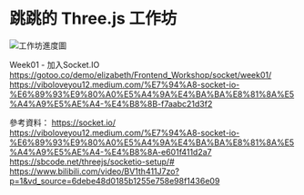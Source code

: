 #  跳跳的 Three.js 工作坊

![工作坊進度圖](workshop.jpg)

Week01 - 加入Socket.IO <br>
https://gotoo.co/demo/elizabeth/Frontend_Workshop/socket/week01/ <br>
https://viboloveyou12.medium.com/%E7%94%A8-socket-io-%E6%89%93%E9%80%A0%E5%A4%9A%E4%BA%BA%E8%81%8A%E5%A4%A9%E5%AE%A4-%E4%B8%8B-f7aabc21d3f2 <br>


參考資料：
https://socket.io/ <br>
https://viboloveyou12.medium.com/%E7%94%A8-socket-io-%E6%89%93%E9%80%A0%E5%A4%9A%E4%BA%BA%E8%81%8A%E5%A4%A9%E5%AE%A4-%E4%B8%8A-e601f411d2a7 <br>
https://sbcode.net/threejs/socketio-setup/# <br>
https://www.bilibili.com/video/BV1th411J7zo?p=1&vd_source=6debe48d0185b1255e758e98f1436e09 <br>



